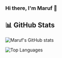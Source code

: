 ### Hi there, I'm Maruf 👋

<!--
**mbeps/mbeps** is a ✨ _special_ ✨ repository because its `README.md` (this file) appears on your GitHub profile.

Here are some ideas to get you started:

- 🔭 I’m currently working on ...
- 🌱 I’m currently learning ...
- 👯 I’m looking to collaborate on ...
- 🤔 I’m looking for help with ...
- 💬 Ask me about ...
- 📫 How to reach me: ...
- 😄 Pronouns: ...
- ⚡ Fun fact: ...
-->

## 📊 GitHub Stats
<!--https://github.com/anuraghazra/github-readme-stats#github-stats-card  -->

![Maruf's GitHub stats](https://github-readme-stats.vercel.app/api?username=mbeps&count_private=true&theme=dark)


![Top Languages](https://github-readme-stats.vercel.app/api/top-langs/?username=mbeps&count_private=true&theme=dark&langs_count=10&layout=compact)
